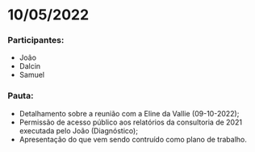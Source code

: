 # 10/05/2022

### **Participantes:**

* João
* Dalcin
* Samuel

### **Pauta:**

* Detalhamento sobre a reunião com a Eline da Vallie (09-10-2022);
* Permissão de acesso público aos relatórios da consultoria de 2021 executada pelo João (Diagnóstico);
* Apresentação do que vem sendo contruído como plano de trabalho.
